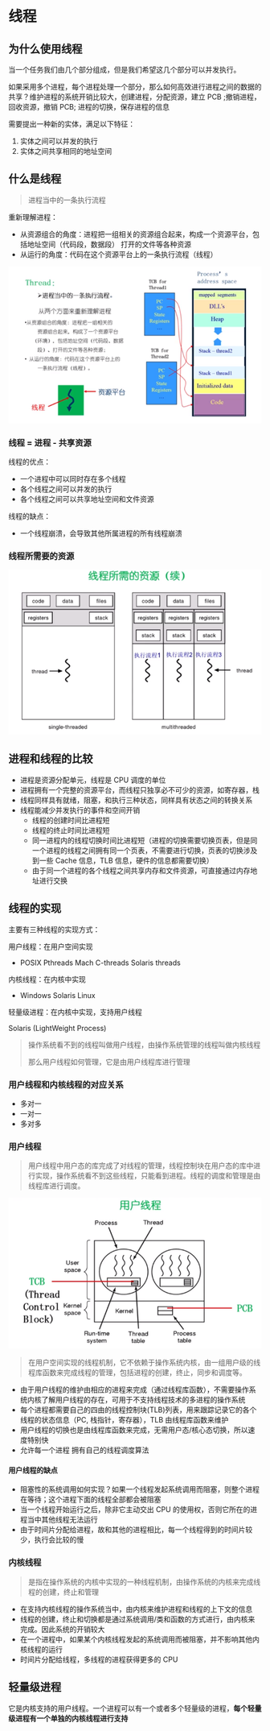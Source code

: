 # 线程

## 为什么使用线程

当一个任务我们由几个部分组成，但是我们希望这几个部分可以并发执行。

如果采用多个进程，每个进程处理一个部分，那么如何高效进行进程之间的数据的共享？维护进程的系统开销比较大，创建进程，分配资源，建立 PCB ;撤销进程，回收资源，撤销 PCB; 进程的切换，保存进程的信息

需要提出一种新的实体，满足以下特征：

1.  实体之间可以并发的执行
2. 实体之间共享相同的地址空间



## 什么是线程

> 进程当中的一条执行流程

重新理解进程：

* 从资源组合的角度：进程把一组相关的资源组合起来，构成一个资源平台，包括地址空间（代码段，数据段） 打开的文件等各种资源
* 从运行的角度：代码在这个资源平台上的一条执行流程（线程）

![](./img/7_8_1.png)

### 线程 = 进程 - 共享资源

线程的优点：

* 一个进程中可以同时存在多个线程
* 各个线程之间可以并发的执行
* 各个线程之间可以共享地址空间和文件资源

线程的缺点：

* 一个线程崩溃，会导致其他所属进程的所有线程崩溃

### 线程所需要的资源

![](./img/7_8_2.png)

## 进程和线程的比较

* 进程是资源分配单元，线程是 CPU 调度的单位
* 进程拥有一个完整的资源平台，而线程只独享必不可少的资源，如寄存器，栈
* 线程同样具有就绪，阻塞，和执行三种状态，同样具有状态之间的转换关系
* 线程能减少并发执行的事件和空间开销
  * 线程的创建时间比进程短
  * 线程的终止时间比进程短
  * 同一进程内的线程切换时间比进程短（进程的切换需要切换页表，但是同一个进程的线程之间拥有同一个页表，不需要进行切换，页表的切换涉及到一些 Cache 信息，TLB 信息，硬件的信息都需要切换）
  * 由于同一个进程的各个线程之间共享内存和文件资源，可直接通过内存地址进行交换



## 线程的实现

主要有三种线程的实现方式：

用户线程：在用户空间实现

* POSIX Pthreads      Mach C-threads      Solaris    threads

内核线程：在内核中实现

* Windows   Solaris   Linux 

轻量级进程：在内核中实现，支持用户线程

Solaris   (LightWeight Process)

> 操作系统看不到的线程叫做用户线程，由操作系统管理的线程叫做内核线程
>
> 那么用户线程如何管理，它是由用户线程库进行管理

### 用户线程和内核线程的对应关系

* 多对一
* 一对一
* 多对多

### 用户线程

> 用户线程中用户态的库完成了对线程的管理，线程控制块在用户态的库中进行实现，操作系统看不到这些线程，只能看到进程。线程的调度和管理是由线程库进行调度。

![](./img/7_8_3.png)

> 在用户空间实现的线程机制，它不依赖于操作系统内核，由一组用户级的线程库函数来完成线程的管理，包括进程的创建，终止，同步和调度等。

* 由于用户线程的维护由相应的进程来完成（通过线程库函数），不需要操作系统内核了解用户线程的存在，可用于不支持线程技术的多进程的操作系统
* 每个进程都需要自己的四由的线程控制块(TLB)列表，用来跟踪记录它的各个线程的状态信息（PC, 栈指针，寄存器），TLB 由线程库函数来维护
* 用户线程的切换也是由线程库函数来完成，无需用户态/核心态切换，所以速度特别快
* 允许每一个进程 拥有自己的线程调度算法

#### 用户线程的缺点

* 阻塞性的系统调用如何实现？如果一个线程发起系统调用而阻塞，则整个进程在等待；这个进程下面的线程全部都会被阻塞
* 当一个线程开始运行之后，除非它主动交出 CPU 的使用权，否则它所在的进程当中其他线程无法运行
* 由于时间片分配给进程，故和其他的进程相比，每一个线程得到的时间片较少，执行会比较的慢

### 内核线程

> 是指在操作系统的内核中实现的一种线程机制，由操作系统的内核来完成线程的创建，终止和管理

* 在支持内核线程的操作系统当中，由内核来维护进程和线程的上下文的信息
* 线程的创建，终止和切换都是通过系统调用/类和函数的方式进行，由内核来完成。因此系统的开销较大
* 在一个进程中，如果某个内核线程发起的系统调用而被阻塞，并不影响其他内核线程的运行
* 时间片分配给线程，多线程的进程获得更多的 CPU

## 轻量级进程

它是内核支持的用户线程。一个进程可以有一个或者多个轻量级的进程，**每个轻量级进程有一个单独的内核线程进行支持**

